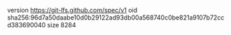version https://git-lfs.github.com/spec/v1
oid sha256:96d7a50daabe10d0b29122ad93db00a568740c0be821a9107b72ccd383690040
size 8284
